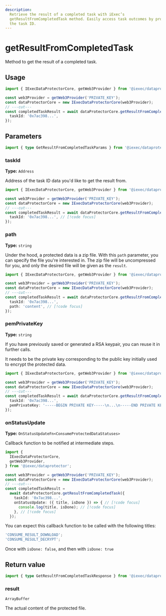 ```yaml
---
description:
  Retrieve the result of a completed task with iExec’s
  getResultFromCompletedTask method. Easily access task outcomes by providing
  the task ID.
---
```


# getResultFromCompletedTask

Method to get the result of a completed task.

## Usage

```ts twoslash
import { IExecDataProtectorCore, getWeb3Provider } from '@iexec/dataprotector';

const web3Provider = getWeb3Provider('PRIVATE_KEY');
const dataProtectorCore = new IExecDataProtectorCore(web3Provider);
// ---cut---
const completedTaskResult = await dataProtectorCore.getResultFromCompletedTask({
  taskId: '0x7ac398...',
});
```

## Parameters

```ts twoslash
import { type GetResultFromCompletedTaskParams } from '@iexec/dataprotector';
```

### taskId <RequiredBadge />

**Type:** `Address`

Address of the task ID data you'd like to get the result from.

```ts twoslash
import { IExecDataProtectorCore, getWeb3Provider } from '@iexec/dataprotector';

const web3Provider = getWeb3Provider('PRIVATE_KEY');
const dataProtectorCore = new IExecDataProtectorCore(web3Provider);
// ---cut---
const completedTaskResult = await dataProtectorCore.getResultFromCompletedTask({
  taskId: '0x7ac398...', // [!code focus]
});
```

### path <OptionalBadge />

**Type:** `string`

Under the hood, a protected data is a zip file. With this `path` parameter, you
can specify the file you're interested in. The zip file will be uncompressed for
you, and only the desired file will be given as the `result`.

```ts twoslash
import { IExecDataProtectorCore, getWeb3Provider } from '@iexec/dataprotector';

const web3Provider = getWeb3Provider('PRIVATE_KEY');
const dataProtectorCore = new IExecDataProtectorCore(web3Provider);
// ---cut---
const completedTaskResult = await dataProtectorCore.getResultFromCompletedTask({
  taskId: '0x7ac398...',
  path: 'content', // [!code focus]
});
```

### pemPrivateKey <OptionalBadge />

**Type:** `string`

If you have previously saved or generated a RSA keypair, you can reuse it in
further calls.

It needs to be the private key corresponding to the public key initially used to
encrypt the protected data.

```ts twoslash
import { IExecDataProtectorCore, getWeb3Provider } from '@iexec/dataprotector';

const web3Provider = getWeb3Provider('PRIVATE_KEY');
const dataProtectorCore = new IExecDataProtectorCore(web3Provider);
// ---cut---
const completedTaskResult = await dataProtectorCore.getResultFromCompletedTask({
  taskId: '0x7ac398...',
  pemPrivateKey: '-----BEGIN PRIVATE KEY-----\n...\n-----END PRIVATE KEY-----', // [!code focus]
});
```

### onStatusUpdate <OptionalBadge />

**Type:** `OnStatusUpdateFn<ConsumeProtectedDataStatuses>`

Callback function to be notified at intermediate steps.

<!-- prettier-ignore-start -->
```ts twoslash
import {
  IExecDataProtectorCore,
  getWeb3Provider,
} from '@iexec/dataprotector';

const web3Provider = getWeb3Provider('PRIVATE_KEY');
const dataProtectorCore = new IExecDataProtectorCore(web3Provider);
// ---cut---
const completedTaskResult =
  await dataProtectorCore.getResultFromCompletedTask({
    taskId: '0x7ac398...',
    onStatusUpdate: ({ title, isDone }) => { // [!code focus]
      console.log(title, isDone); // [!code focus]
    }, // [!code focus]
  });
```
<!-- prettier-ignore-end -->

You can expect this callback function to be called with the following titles:

```ts
'CONSUME_RESULT_DOWNLOAD';
'CONSUME_RESULT_DECRYPT';
```

Once with `isDone: false`, and then with `isDone: true`

## Return value

```ts twoslash
import { type GetResultFromCompletedTaskResponse } from '@iexec/dataprotector';
```

### result

`ArrayBuffer`

The actual content of the protected file.

